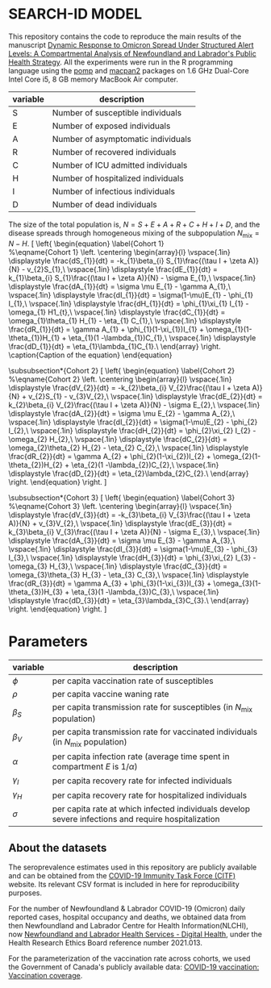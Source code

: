 # SEARCH-ID MODEL

This repository contains the code to reproduce the main results of the manuscript [Dynamic Response to Omicron Spread Under Structured Alert Levels: A Compartmental Analysis of Newfoundland and Labrador's Public Health Strategy](https://). All the experiments were run in the R programming language using the [pomp](https://kingaa.github.io/pomp/install.html) and [macpan2](https://github.com/canmod/macpan2) packages on 1.6 GHz Dual-Core Intel Core i5, 8 GB memory MacBook Air computer.

| variable | description                        |
| -------- | ---------------------------------- |
| S        | Number of susceptible individuals  |
| E        | Number of exposed individuals      |
| A        | Number of asymptomatic individuals |
| R        | Number of recovered individuals    |
| C        | Number of ICU admitted individuals |
| H        | Number of hospitalized individuals |
| I        | Number of infectious individuals   |
| D        | Number of dead individuals         |


The size of the total population is,  $N = S + E + A  + R + C + H + I + D$, and the disease spreads through homogeneous mixing of the subpopulation $N_{\text{mix}}=N -H$.
\[
\left\{
\begin{equation} \label{Cohort 1} \
    %\eqname{Cohort 1} 
    \left.
    \centering
    \begin{array}{l}
    \vspace{.1in}
    \displaystyle \frac{dS_{1}}{dt} = -k_{1}\beta_{i} S_{1}\frac{(\tau I + \zeta A)}{N} - v_{2}S_{1},\\
    \vspace{.1in}
    \displaystyle \frac{dE_{1}}{dt} = k_{1}\beta_{i} S_{1}\frac{(\tau I + \zeta A)}{N} - \sigma E_{1},\\
    \vspace{.1in}
    \displaystyle \frac{dA_{1}}{dt} = \sigma \mu E_{1} - \gamma A_{1},\\
    \vspace{.1in}
    \displaystyle \frac{dI_{1}}{dt} = \sigma(1-\mu)E_{1} - \phi_{1} I_{1},\\
    \vspace{.1in}
    \displaystyle \frac{dH_{1}}{dt} = \phi_{1}\xi_{1} I_{1} - \omega_{1} H1_{t},\\
    \vspace{.1in}
    \displaystyle \frac{dC_{1}}{dt} = \omega_{1}\theta_{1} H_{1} - \eta_{1} C_{1},\\
    \vspace{.1in}
    \displaystyle \frac{dR_{1}}{dt} = \gamma A_{1} + \phi_{1}(1-\xi_{1})I_{1} + \omega_{1}(1-\theta_{1})H_{1} + \eta_{1}(1 -\lambda_{1})C_{1},\\
    \vspace{.1in}
    \displaystyle \frac{dD_{1}}{dt} = \eta_{1}\lambda_{1}C_{1}.\\
    \end{array}
    \right.
    \caption{Caption of the equation}
\end{equation}

\subsubsection*{Cohort 2}
\[
\left\{
\begin{equation} \label{Cohort 2} 
    %\eqname{Cohort 2}
    \left.
    \centering
    \begin{array}{l}
    \vspace{.1in}
    \displaystyle \frac{dV_{2}}{dt} = -k_{2}\beta_{i} V_{2}\frac{(\tau I + \zeta A)}{N} + v_{2}S_{1} - v_{3}V_{2},\\
    \vspace{.1in}
    \displaystyle \frac{dE_{2}}{dt} = k_{2}\beta_{i} V_{2}\frac{(\tau I + \zeta A)}{N} - \sigma E_{2},\\
    \vspace{.1in}
    \displaystyle \frac{dA_{2}}{dt} = \sigma \mu E_{2} - \gamma A_{2},\\
    \vspace{.1in}
    \displaystyle \frac{dI_{2}}{dt} = \sigma(1-\mu)E_{2} - \phi_{2} I_{2},\\
    \vspace{.1in}
    \displaystyle \frac{dH_{2}}{dt} = \phi_{2}\xi_{2} I_{2} - \omega_{2} H_{2},\\
    \vspace{.1in}
    \displaystyle \frac{dC_{2}}{dt} = \omega_{2}\theta_{2} H_{2} - \eta_{2} C_{2},\\
    \vspace{.1in}
    \displaystyle \frac{dR_{2}}{dt} = \gamma A_{2} + \phi_{2}(1-\xi_{2})I_{2} + \omega_{2}(1-\theta_{2})H_{2} + \eta_{2}(1 -\lambda_{2})C_{2},\\
    \vspace{.1in}
    \displaystyle \frac{dD_{2}}{dt} = \eta_{2}\lambda_{2}C_{2}.\\
    \end{array}
    \right.
\end{equation}
\right.
\]

\subsubsection*{Cohort 3}
\[
\left\{
\begin{equation} \label{Cohort 3} 
    %\eqname{Cohort 3}
    \left.
    \centering
    \begin{array}{l}
    \vspace{.1in}
    \displaystyle \frac{dV_{3}}{dt} = -k_{3}\beta_{i} V_{3}\frac{(\tau I + \zeta A)}{N} + v_{3}V_{2},\\
    \vspace{.1in}
    \displaystyle \frac{dE_{3}}{dt} = k_{3}\beta_{i} V_{3}\frac{(\tau I + \zeta A)}{N} - \sigma E_{3},\\
    \vspace{.1in}
    \displaystyle \frac{dA_{3}}{dt} = \sigma \mu E_{3} - \gamma A_{3},\\
    \vspace{.1in}
    \displaystyle \frac{dI_{3}}{dt} = \sigma(1-\mu)E_{3} - \phi_{3} I_{3},\\
    \vspace{.1in}
    \displaystyle \frac{dH_{3}}{dt} = \phi_{3}\xi_{2} I_{3} - \omega_{3} H_{3},\\
    \vspace{.1in}
    \displaystyle \frac{dC_{3}}{dt} = \omega_{3}\theta_{3} H_{3} - \eta_{3} C_{3},\\
    \vspace{.1in}
    \displaystyle \frac{dR_{3}}{dt} = \gamma A_{3} + \phi_{3}(1-\xi_{3})I_{3} + \omega_{3}(1-\theta_{3})H_{3} + \eta_{3}(1 -\lambda_{3})C_{3},\\
    \vspace{.1in}
    \displaystyle \frac{dD_{3}}{dt} = \eta_{3}\lambda_{3}C_{3}.\\
    \end{array}
    \right.
\end{equation}
\right.
\]


# Parameters

| variable   | description                                                                                         |
| ---------- | --------------------------------------------------------------------------------------------------- |
| $\phi$     | per capita vaccination rate of susceptibles                                                         |
| $\rho$     | per capita vaccine waning rate                                                                      |
| $\beta_S$  | per capita transmission rate for susceptibles (in $N_{\text{mix}}$ population)                      |
| $\beta_V$  | per capita transmission rate for vaccinated individuals (in $N_{\text{mix}}$ population)            |
| $\alpha$   | per capita infection rate (average time spent in compartment $E$ is $1/\alpha$)                     |
| $\gamma_I$ | per capita recovery rate for infected  individuals                                                  |
| $\gamma_H$ | per capita recovery rate for hospitalized individuals                                               |
| $\sigma$   | per capita rate at which infected individuals develop severe infections and require hospitalization |



## About the datasets
The seroprevalence estimates used in this repository are publicly available and can be obtained from the [COVID-19 Immunity Task Force (CITF)](https://www.covid19immunitytaskforce.ca/seroprevalence-in-canada/) website. Its relevant CSV format is included in here for reproducibility purposes.

For the number of Newfoundland & Labrador COVID-19 (Omicron) daily reported cases, hospital occupancy and deaths, we obtained data from then Newfoundland and Labrador Centre for Health Information(NLCHI), now [Newfoundland and Labrador Health Services - Digital Health](https://nlhealthservices.ca/), under the Health Research Ethics Board reference number 2021.013.

For the parameterization of the vaccination rate across cohorts, we used the Government of Canada's publicly available data: [COVID-19 vaccination: Vaccination coverage](https://health-infobase.canada.ca/covid-19/vaccination-coverage/).

